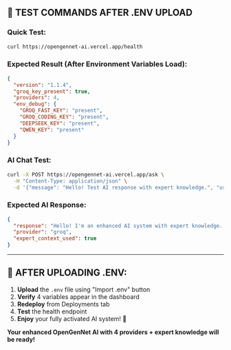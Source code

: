 ## 🧪 **TEST COMMANDS AFTER .ENV UPLOAD**

### **Quick Test:**
```bash
curl https://opengennet-ai.vercel.app/health
```

### **Expected Result (After Environment Variables Load):**
```json
{
  "version": "1.1.4",
  "groq_key_present": true,
  "providers": 4,
  "env_debug": {
    "GROQ_FAST_KEY": "present",
    "GROQ_CODING_KEY": "present", 
    "DEEPSEEK_KEY": "present",
    "QWEN_KEY": "present"
  }
}
```

### **AI Chat Test:**
```bash
curl -X POST https://opengennet-ai.vercel.app/ask \
  -H "Content-Type: application/json" \
  -d '{"message": "Hello! Test AI response with expert knowledge.", "use_expert_context": true}'
```

### **Expected AI Response:**
```json
{
  "response": "Hello! I'm an enhanced AI system with expert knowledge...",
  "provider": "groq",
  "expert_context_used": true
}
```

---

## 🎯 **AFTER UPLOADING .ENV:**

1. **Upload** the `.env` file using "Import .env" button
2. **Verify** 4 variables appear in the dashboard  
3. **Redeploy** from Deployments tab
4. **Test** the health endpoint
5. **Enjoy** your fully activated AI system! 🚀

**Your enhanced OpenGenNet AI with 4 providers + expert knowledge will be ready!**
